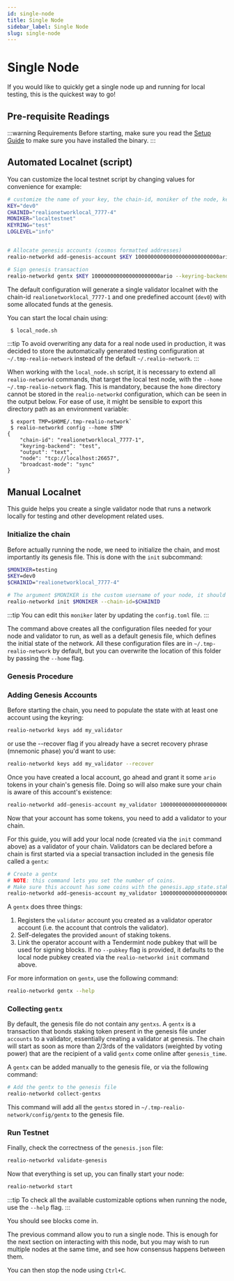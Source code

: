 ```yaml
---
id: single-node
title: Single Node
sidebar_label: Single Node
slug: single-node
---
```


# Single Node

If you would like to quickly get a single node up and running for local testing, this is the quickest way to go!

## Pre-requisite Readings

:::warning Requirements
Before starting, make sure you read the [Setup Guide](/fullnode/setup) to make sure you have installed the binary.
:::

## Automated Localnet (script)

You can customize the local testnet script by changing values for convenience for example:

```bash
# customize the name of your key, the chain-id, moniker of the node, keyring backend, and log level
KEY="dev0"
CHAINID="realionetworklocal_7777-4"
MONIKER="localtestnet"
KEYRING="test"
LOGLEVEL="info"


# Allocate genesis accounts (cosmos formatted addresses)
realio-networkd add-genesis-account $KEY 100000000000000000000000000ario --keyring-backend $KEYRING

# Sign genesis transaction
realio-networkd gentx $KEY 1000000000000000000000ario --keyring-backend $KEYRING --chain-id $CHAINID
```

The default configuration will generate a single validator localnet with the chain-id
`realionetworklocal_7777-1` and one predefined account (`dev0`) with some allocated funds at the genesis.

You can start the local chain using:

```bash
 $ local_node.sh
```

:::tip
To avoid overwriting any data for a real node used in production,
it was decided to store the automatically generated testing configuration at `~/.tmp-realio-network`
instead of the default `~/.realio-network`.
:::

When working with the `local_node.sh` script, it is necessary to extend all `realio-networkd` commands,
that target the local test node, with the `--home ~/.tmp-realio-network` flag.
This is mandatory, because the `home` directory cannot be stored in the `realio-networkd` configuration,
which can be seen in the output below.
For ease of use, it might be sensible to export this directory path as an environment variable:

```
 $ export TMP=$HOME/.tmp-realio-network`
 $ realio-networkd config --home $TMP
{
	"chain-id": "realionetworklocal_7777-1",
	"keyring-backend": "test",
	"output": "text",
	"node": "tcp://localhost:26657",
	"broadcast-mode": "sync"
}
```

## Manual Localnet

This guide helps you create a single validator node that runs a network locally for testing
and other development related uses.

### Initialize the chain

Before actually running the node, we need to initialize the chain, and most importantly its genesis file.
This is done with the `init` subcommand:

```bash
$MONIKER=testing
$KEY=dev0
$CHAINID="realionetworklocal_7777-4"

# The argument $MONIKER is the custom username of your node, it should be human-readable.
realio-networkd init $MONIKER --chain-id=$CHAINID
```

:::tip
You can edit this `moniker` later by updating the `config.toml` file.
:::

The command above creates all the configuration files needed for your node and validator to run,
as well as a default genesis file, which defines the initial state of the network.
All these configuration files are in `~/.tmp-realio-network` by default, but you can overwrite the location of this folder by passing the `--home` flag.

### Genesis Procedure

### Adding Genesis Accounts

Before starting the chain, you need to populate the state with at least one account
using the keyring:

```bash
realio-networkd keys add my_validator
```

or use the --recover flag if you already have a secret recovery phrase (mnemonic phase) you'd want to use:

```bash
realio-networkd keys add my_validator --recover
```

Once you have created a local account, go ahead and grant it some `ario` tokens in your chain's genesis file.
Doing so will also make sure your chain is aware of this account's existence:

```bash
realio-networkd add-genesis-account my_validator 10000000000000000000000ario
```

Now that your account has some tokens, you need to add a validator to your chain.

For this guide, you will add your local node (created via the `init` command above) as a validator of your chain.
Validators can be declared before a chain is first started
via a special transaction included in the genesis file called a `gentx`:

```bash
# Create a gentx
# NOTE: this command lets you set the number of coins. 
# Make sure this account has some coins with the genesis.app_state.staking.params.bond_denom denom
realio-networkd add-genesis-account my_validator 10000000000000000000000ario
```

A `gentx` does three things:

1. Registers the `validator` account you created as a validator operator account
   (i.e. the account that controls the validator).
2. Self-delegates the provided `amount` of staking tokens.
3. Link the operator account with a Tendermint node pubkey that will be used for signing blocks.
   If no `--pubkey` flag is provided, it defaults to the local node pubkey created via the `realio-networkd init` command above.

For more information on `gentx`, use the following command:

```bash
realio-networkd gentx --help
```

### Collecting `gentx`

By default, the genesis file do not contain any `gentxs`. A `gentx` is a transaction that bonds
staking token present in the genesis file under `accounts` to a validator, essentially creating a
validator at genesis. The chain will start as soon as more than 2/3rds of the validators (weighted
by voting power) that are the recipient of a valid `gentx` come online after `genesis_time`.

A `gentx` can be added manually to the genesis file, or via the following command:

```bash
# Add the gentx to the genesis file
realio-networkd collect-gentxs
```

This command will add all the `gentxs` stored in `~/.tmp-realio-network/config/gentx` to the genesis file.

### Run Testnet

Finally, check the correctness of the `genesis.json` file:

```bash
realio-networkd validate-genesis
```

Now that everything is set up, you can finally start your node:

```bash
realio-networkd start
```

:::tip
To check all the available customizable options when running the node, use the `--help` flag.
:::

You should see blocks come in.

The previous command allow you to run a single node.
This is enough for the next section on interacting with this node,
but you may wish to run multiple nodes at the same time, and see how consensus happens between them.

You can then stop the node using `Ctrl+C`.

